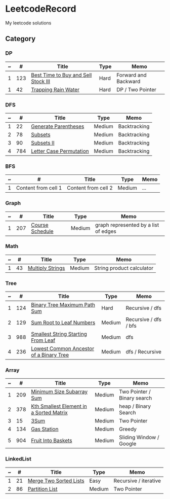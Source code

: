 # LeetcodeRecord
My leetcode solutions

## Category

### DP
~ | # | Title | Type | Memo
------------ | ------------ | ------------- | ------------ | ------------- |
1 | 123 | [Best Time to Buy and Sell Stock III](https://leetcode.com/problems/best-time-to-buy-and-sell-stock-iii/) | Hard | Forward and Backward
1 | 42 | [Trapping Rain Water](https://leetcode.com/problems/trapping-rain-water/) | Hard | DP / Two Pointer

### DFS
~ | # | Title | Type | Memo
------------ | ------------ | ------------- | ------------ | ------------- |
1 | 22 | [Generate Parentheses](https://leetcode.com/problems/generate-parentheses/) | Medium | Backtracking
2 | 78 | [Subsets](https://leetcode.com/problems/subsets/) | Medium | Backtracking
3 | 90 | [Subsets II](https://leetcode.com/problems/subsets-ii/) | Medium | Backtracking
4 | 784 | [Letter Case Permutation](https://leetcode.com/problems/letter-case-permutation/) | Medium | Backtracking

### BFS
~ | # | Title | Type | Memo
------------ | ------------ | ------------- | ------------ | ------------- |
1 | Content from cell 1 | Content from cell 2 | Medium | ...

### Graph
~ | # | Title | Type | Memo
------------ | ------------ | ------------- | ------------ | ------------- |
1 | 207 | [Course Schedule](https://leetcode.com/problems/course-schedule/) | Medium | graph represented by a list of edges


### Math
~ | # | Title | Type | Memo
------------ | ------------ | ------------- | ------------ | ------------- |
1 | 43 | [Multiply Strings](https://leetcode.com/problems/multiply-strings/) | Medium | String product calculator

### Tree
~ | # | Title | Type | Memo
------------ | ------------ | ------------- | ------------ | ------------- |
1 | 124 | [Binary Tree Maximum Path Sum](https://leetcode.com/problems/binary-tree-maximum-path-sum/) | Hard | Recursive / dfs
2 | 129 | [Sum Root to Leaf Numbers](https://leetcode.com/problems/sum-root-to-leaf-numbers/) | Medium | Recursive / dfs / bfs
3 | 988 | [Smallest String Starting From Leaf](https://leetcode.com/problems/smallest-string-starting-from-leaf/) | Medium | dfs
4 | 236 | [Lowest Common Ancestor of a Binary Tree](https://leetcode.com/problems/lowest-common-ancestor-of-a-binary-tree/) | Medium | dfs / Recursive

### Array
~ | # | Title | Type | Memo
------------ | ------------ | ------------- | ------------ | ------------- |
1 | 209 | [Minimum Size Subarray Sum](https://leetcode.com/problems/minimum-size-subarray-sum/) | Medium | Two Pointer / Binary search
2 | 378 | [Kth Smallest Element in a Sorted Matrix](https://leetcode.com/problems/kth-smallest-element-in-a-sorted-matrix/) | Medium | heap / Binary Search
3 | 15 | [3Sum](https://leetcode.com/problems/3sum/) | Medium | Two Pointer
4 | 134 | [Gas Station](https://leetcode.com/problems/gas-station/) | Medium | Greedy
5 | 904 | [Fruit Into Baskets](https://leetcode.com/problems/fruit-into-baskets/) | Medium | Sliding Window / Google

### LinkedList
~ | # | Title | Type | Memo
------------ | ------------ | ------------- | ------------ | ------------- |
1 | 21 | [Merge Two Sorted Lists](https://leetcode.com/problems/merge-two-sorted-lists/)| Easy | Recursive / iterative
2 | 86 | [Partition List](https://leetcode.com/problems/partition-list/)| Medium | Two Pointer

